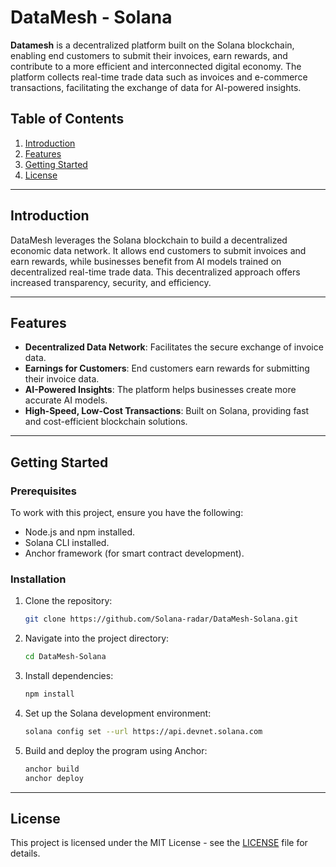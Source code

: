 # **DataMesh - Solana**

**Datamesh** is a decentralized platform built on the Solana blockchain, enabling end customers to submit their invoices, earn rewards, and contribute to a more efficient and interconnected digital economy. The platform collects real-time trade data such as invoices and e-commerce transactions, facilitating the exchange of data for AI-powered insights.

## **Table of Contents**
1. [Introduction](#introduction)
2. [Features](#features)
3. [Getting Started](#getting-started)
4. [License](#license)

---

## **Introduction**
DataMesh leverages the Solana blockchain to build a decentralized economic data network. It allows end customers to submit invoices and earn rewards, while businesses benefit from AI models trained on decentralized real-time trade data. This decentralized approach offers increased transparency, security, and efficiency.

---

## **Features**
- **Decentralized Data Network**: Facilitates the secure exchange of invoice data.
- **Earnings for Customers**: End customers earn rewards for submitting their invoice data.
- **AI-Powered Insights**: The platform helps businesses create more accurate AI models.
- **High-Speed, Low-Cost Transactions**: Built on Solana, providing fast and cost-efficient blockchain solutions.

---

## **Getting Started**

### **Prerequisites**
To work with this project, ensure you have the following:
- Node.js and npm installed.
- Solana CLI installed.
- Anchor framework (for smart contract development).

### **Installation**

1. Clone the repository:
    ```bash
    git clone https://github.com/Solana-radar/DataMesh-Solana.git
    ```

2. Navigate into the project directory:
    ```bash
    cd DataMesh-Solana
    ```

3. Install dependencies:
    ```bash
    npm install
    ```

4. Set up the Solana development environment:
    ```bash
    solana config set --url https://api.devnet.solana.com
    ```

5. Build and deploy the program using Anchor:
    ```bash
    anchor build
    anchor deploy
    ```
---

## **License**

This project is licensed under the MIT License - see the [LICENSE](LICENSE) file for details.
